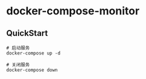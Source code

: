 # docker-compose-monitor

## QuickStart
```
# 启动服务
docker-compose up -d

# 关闭服务
docker-compose down
```